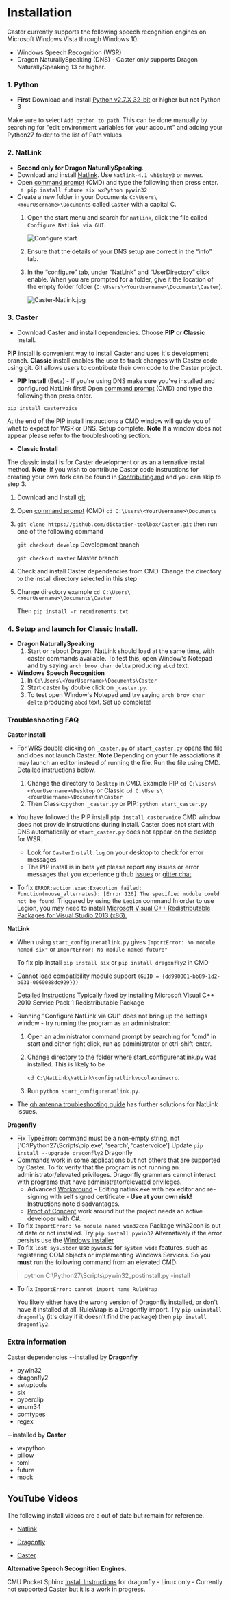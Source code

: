 # Installation

Caster currently supports the following speech recognition engines on Microsoft Windows Vista through Windows 10.

- Windows Speech Recognition (WSR)
- Dragon NaturallySpeaking (DNS) - Caster only supports Dragon NaturallySpeaking 13 or higher.

### 1. Python

- **First** Download and install [Python v2.7.X  32-bit](https://sourceforge.net/projects/natlink/files/pythonfornatlink/python2.7.14/python2.7.14.exe/download) or higher but not Python 3

Make sure to select `Add python to path`. This can be done manually by searching for "edit environment variables for your account" and adding your Python27 folder to the list of Path values

### 2. NatLink 

- **Second only for Dragon NaturallySpeaking**.
- Download and install [Natlink](https://sourceforge.net/projects/natlink/files/natlink/natlinktest4.1/). Use `Natlink-4.1 whiskey3` or newer.
- Open [command prompt](https://www.wikihow.com/Open-the-Command-Prompt-in-Windows) (CMD) and type the following then press enter.
  - `pip install future six wxPython pywin32`
- Create a new folder in your Documents `C:\Users\<YourUsername>\Documents` called `Caster` with a capital C.
  1. Open the start menu and search for `natlink`, click the file called `Configure NatLink via GUI`.

       ![Configure start](https://mathfly.org/images/configure_start.png)

  2. Ensure that the details of your DNS setup are correct in the “info” tab.

  3. In the “configure” tab, under “NatLink” and “UserDirectory” click  enable. When you are prompted for a folder, give it the location of the empty folder folder (`C:\Users\<YourUsername>\Documents\Caster`).

       ![Caster-Natlink.jpg](https://i.postimg.cc/d1jN4xcw/Caster-Natlink.jpg)

### 3. Caster
- Download Caster and install dependencies. Choose **PIP** or **Classic** Install.

**PIP** install is convenient way to install Caster and uses it's development branch. **Classic** install enables the user to track changes with Caster code using git. Git allows users to contribute their own code to the Caster project. 

- **PIP Install** (Beta) - If you're using DNS make sure you've installed and configured NatLink first! Open [command prompt](https://www.wikihow.com/Open-the-Command-Prompt-in-Windows) (CMD) and type the following then press enter.

`pip install castervoice` 

At the end of the PIP install instructions a CMD window will guide you of what to expect for WSR or DNS. Setup complete. **Note** If a window does not appear please refer to the troubleshooting section.  

- **Classic Install**

 The classic install is for Caster development or as an alternative install method.  **Note**: If you wish to contribute Castor code instructions for creating your own fork can be found in [Contributing.md](https://github.com/dictation-toolbox/Caster/blob/develop/castervoice/doc/Contributing.md) and you can skip to step 3.

1. Download and Install [git](https://git-scm.com/downloads)

2. Open [command prompt](https://www.wikihow.com/Open-the-Command-Prompt-in-Windows) (CMD)  `cd C:\Users\<YourUsername>\Documents` 

3. `git clone https://github.com/dictation-toolbox/Caster.git` then run one of the following command

   `git checkout develop` Development branch

   `git checkout master` Master branch

4. Check and install Caster dependencies from CMD. Change the directory to the install directory selected in this step 

5. Change directory example `cd C:\Users\<YourUsername>\Documents\Caster`

   Then `pip install -r requirements.txt`

### 4. Setup and launch for Classic Install.

- **Dragon NaturallySpeaking**
  1. Start or reboot Dragon. NatLink should load at the same time, with caster commands available. To test this, open Window's Notepad and try saying `arch brov char delta` producing `abcd` text.
- **Windows Speech Recognition**
  1.  In  `C:\Users\<YourUsername>\Documents\Caster`
  2.  Start caster by double click on `_caster.py`. 
  3.  To test open Window's Notepad and try saying `arch brov char delta` producing `abcd` text. Set up complete!

### Troubleshooting FAQ

**Caster Install**

- For WRS double clicking on `_caster.py` or `start_caster.py` opens the file and does not launch Caster. 
  **Note** Depending on your file associations it may launch an editor instead of running the file. Run the file using CMD. Detailed instructions below.
  1. Change the directory to  `Desktop` in CMD.
     Example PIP `cd C:\Users\<YourUsername>\Desktop` or Classic `cd C:\Users\<YourUsername>\Documents\Caster`
  2. Then Classic:`python _caster.py` or PIP: `python start_caster.py` 

- You have followed the PIP install `pip install castervoice` CMD window does not provide instructions during install. Caster does not start with DNS automatically or `start_caster.py` does not appear on the desktop for WSR.

  -  Look for `CasterInstall.log` on your desktop to check for error messages.
  - The PIP install is in beta yet please report any issues or error messages that you experience github [issues](https://github.com/dictation-toolbox/Caster/issues) or [gitter chat](https://gitter.im/synkarius/Caster?utm_source=share-link&utm_medium=link&utm_campaign=share-link). 

- To fix `ERROR:action.exec:Execution failed: Function(mouse_alternates): [Error 126] The specified module could not be found`. Triggered by using the `Legion` command
  In order to use Legion, you may need to install [Microsoft Visual C++ Redistributable Packages for Visual Studio 2013 (x86).](https://www.microsoft.com/en-us/download/details.aspx?id=40784) 


**NatLink**

- When using `start_configurenatlink.py` gives  `ImportError: No module named six"` or `ImportError: No module named future"`

  To fix pip Install  `pip install six` or `pip install dragonfly2` in CMD

- Cannot load compatibility module support `(GUID = {dd990001-bb89-1d2-b031-0060088dc929}))`

  [Detailed Instructions](https://qh.antenna.nl/unimacro/installation/problemswithinstallation.html) Typically fixed by installing Microsoft Visual C++ 2010 Service Pack 1 Redistributable Package

- Running "Configure NatLink via GUI" does not bring up the settings window - try running the program as an administrator:

  1. Open an administrator command prompt by searching for "cmd" in start and either right click, run as administrator or ctrl-shift-enter.

  2. Change directory to the folder where start_configurenatlink.py was installed. This is likely to be 

     `cd C:\NatLink\NatLink\confignatlinkvocolaunimacro`.

  3. Run `python start_configurenatlink.py`.

- The [qh.antenna troubleshooting guide](https://qh.antenna.nl/unimacro/installation/problemswithinstallation.html) has further solutions for NatLink Issues.

**Dragonfly**

- Fix TypeError: command must be a non-empty string, not ['C:\\Python27\\Scripts\\pip.exe', 'search', 'castervoice']
  Update `pip install --upgrade dragonfly2` Dragonfly
- Commands work in some applications but not others that are supported by Caster. To fix verify that the program is not running an administrator/elevated privileges. Dragonfly grammars cannot interact with programs that have administrator/elevated privileges.
  - Advanced [Workaround](https://groups.google.com/d/msg/dragonflyspeech/2VrJKBI2mSo/R4zl6u2mBwAJ) - Editing natlink.exe with hex editor and re-signing with self signed certificate - **Use at your own risk!** Instructions note disadvantages.
  - [Proof of Concept](https://github.com/dictation-toolbox/dragonfly/issues/11) work around but the project needs an active developer with C#.
- To fix `ImportError: No module named win32con`
  Package win32con is out of date or not installed. Try `pip install pywin32`  Alternatively if the error persists use the [Windows installer](https://sourceforge.net/projects/pywin32/files/pywin32/Build%20221/pywin32-221.win32-py2.7.exe/download)
- To fix `lost sys.stder` use `pywin32` for `system wide` features, such as registering COM objects or implementing Windows Services. So you **must** run the following command from an elevated CMD:

> python C:\Python27\Scripts\pywin32_postinstall.py -install

- To fix `ImportError: cannot import name RuleWrap`

  You likely either have the wrong version of Dragonfly installed, or don't have it installed at all.  RuleWrap is a Dragonfly import. Try `pip uninstall dragonfly` (it's okay if it doesn't find the package) then `pip install dragonfly2`.

### Extra information

Caster dependencies
--installed by **Dragonfly**

- pywin32
- dragonfly2
- setuptools
- six
- pyperclip
- enum34
- comtypes
- regex

--installed by **Caster**

- wxpython
- pillow
- toml
- future
- mock

## YouTube Videos 

The following install videos are a out of date but remain for reference.

- [Natlink](https://www.youtube.com/watch?v=dj5xgWSOEXA)

- [Dragonfly](https://www.youtube.com/watch?v=iNAsV4pcnEA) 

- [Caster](https://www.youtube.com/watch?v=wjSwB4cpMDI)

  

**Alternative Speech Secognition Engines.**

CMU Pocket Sphinx [Install Instructions](https://dragonfly2.readthedocs.io/en/latest/sphinx_engine.html) for dragonfly - Linux only - Currently not supported Caster but it is a work in progress.
